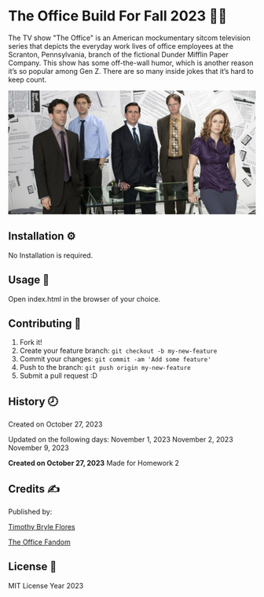 # The Office Build For Fall 2023 :office_worker:

The TV show "The Office" is an American mockumentary sitcom television series that depicts the everyday work lives of office employees at the Scranton, Pennsylvania, branch of the fictional Dunder Mifflin Paper Company. This show has some off-the-wall humor, which is another reason it’s so popular among Gen Z. There are so many inside jokes that it’s hard to keep count.

![The Office Group Photo](images/cover_photo0.jpg)

## Installation :gear:

No Installation is required.

## Usage :hammer:

Open index.html in the browser of your choice.

## Contributing :bookmark:

1. Fork it!
2. Create your feature branch: `git checkout -b my-new-feature`
3. Commit your changes: `git commit -am 'Add some feature'`
4. Push to the branch: `git push origin my-new-feature`
5. Submit a pull request :D

## History :clock8:
Created on October 27, 2023

Updated on the following days:
November 1, 2023
November 2, 2023
November 9, 2023


**Created on October 27, 2023**
Made for Homework 2

## Credits :writing_hand:
Published by:

[Timothy Bryle Flores](https://www.behance.net/brylliancePH)

[The Office Fandom](https://theoffice.fandom.com/wiki/List_of_The_Office_Characters)

## License :page_facing_up:

MIT License Year 2023